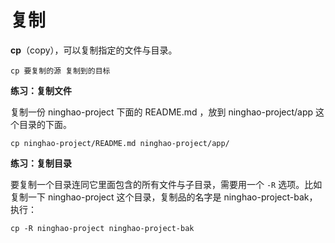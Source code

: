 # 复制

**cp**（copy），可以复制指定的文件与目录。

```
cp 要复制的源 复制到的目标
```

**练习：复制文件**

复制一份 ninghao-project 下面的 README.md ，放到 ninghao-project/app 这个目录的下面。

```
cp ninghao-project/README.md ninghao-project/app/
```

**练习：复制目录**

要复制一个目录连同它里面包含的所有文件与子目录，需要用一个 `-R` 选项。比如复制一下 ninghao-project 这个目录，复制品的名字是 ninghao-project-bak，执行：

```
cp -R ninghao-project ninghao-project-bak
```



